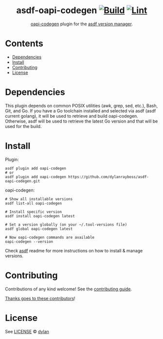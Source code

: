 <div align="center">

# asdf-oapi-codegen [![Build](https://github.com/dylanrayboss/asdf-oapi-codegen/actions/workflows/build.yml/badge.svg)](https://github.com/dylanrayboss/asdf-oapi-codegen/actions/workflows/build.yml) [![Lint](https://github.com/dylanrayboss/asdf-oapi-codegen/actions/workflows/lint.yml/badge.svg)](https://github.com/dylanrayboss/asdf-oapi-codegen/actions/workflows/lint.yml)


[oapi-codegen](https://github.com/oapi-codegen/oapi-codegen) plugin for the [asdf version manager](https://asdf-vm.com).

</div>

# Contents

- [Dependencies](#dependencies)
- [Install](#install)
- [Contributing](#contributing)
- [License](#license)

# Dependencies

This plugin depends on common POSIX utilities (awk, grep, sed, etc.), Bash, Git, and Go. If you have a Go toolchain installed and selected via asdf (asdf current golang), it will be used to retrieve and build oapi-codegen. Otherwise, asdf will be used to retrieve the latest Go version and that will be used for the build.

# Install

Plugin:

```shell
asdf plugin add oapi-codegen
# or
asdf plugin add oapi-codegen https://github.com/dylanrayboss/asdf-oapi-codegen.git
```

oapi-codegen:

```shell
# Show all installable versions
asdf list-all oapi-codegen

# Install specific version
asdf install oapi-codegen latest

# Set a version globally (on your ~/.tool-versions file)
asdf global oapi-codegen latest

# Now oapi-codegen commands are available
oapi-codegen --version
```

Check [asdf](https://github.com/asdf-vm/asdf) readme for more instructions on how to
install & manage versions.

# Contributing

Contributions of any kind welcome! See the [contributing guide](contributing.md).

[Thanks goes to these contributors](https://github.com/dylanrayboss/asdf-oapi-codegen/graphs/contributors)!

# License

See [LICENSE](LICENSE) © [dylan](https://github.com/dylanrayboss/)
